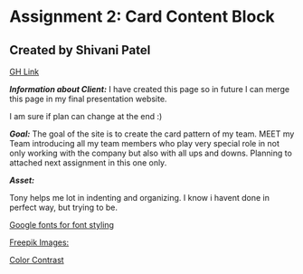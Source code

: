 # Assignment 2: Card Content Block
## Created by Shivani Patel

[GH Link](https://github.com/Shi-stack)

***Information about Client:*** I have created this page so in future I can merge this page in my final presentation website. 

I am sure if plan can change at the end :)

***Goal:*** The goal of the site is to create the card pattern of my team. MEET my Team introducing all my team members who play very special role in not only working with the company but also with all ups and downs. Planning to attached next assignment in this one only. 

***Asset:***

Tony helps me lot in indenting and organizing. I know i havent done in perfect way, but trying to be.

[Google fonts for font styling](https://fonts.google.com/specimen/Satisfy?query=satis)

[Freepik Images: ](https://www.freepik.com/free-photos-vectors/avatar)

[Color Contrast](https://visme.co/blog/website-color-schemes/)